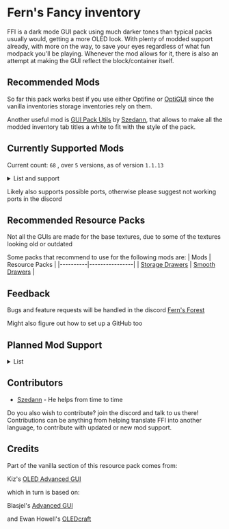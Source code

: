 # Fern's Fancy inventory
FFI is a dark mode GUI pack using much darker tones than typical packs usually would, getting a more OLED look. With plenty of modded support already, with more on the way, to save your eyes regardless of what fun modpack you'll be playing. Whenever the mod allows for it, there is also an attempt at making the GUI reflect the block/container itself.

## Recommended Mods
So far this pack works best if you use either Optifine or [OptiGUI](https://modrinth.com/mod/optigui) since the vanilla inventories storage inventories rely on them.

Another useful mod is [GUI Pack Utils](https://modrinth.com/mod/gui-pack-utils) by [Szedann](https://modrinth.com/user/Szedann), that allows to make all the modded inventory tab titles a white to fit with the style of the pack.
## Currently Supported Mods
Current count: 
`
68
`
, over 
`5` versions, as of version `1.1.13`
<details>
<summary>List and support</summary>

| X - Not supported | ✔ - Supported | ▲ - Partial support |
|:----:|:----:|:----:|

Partial support could mean that all inventories in the mod are dark, but not styled, or that some are styled and some aren't, or some remain light, or that it simply lacks support to remove the title of a GUI.

1.21 currently includes all the mod files from 1.20, but the mods are yet to update, so unless they change their files when updating, FFI should work when they get a 1.21 version.

---
| Mods     | 1.16 | 1.18 | 1.19 | 1.20 | 1.21 |
|----------|:----:|:----:|:----:|:----:|:----:|
| [Astral Sorcery](https://www.curseforge.com/minecraft/mc-mods/astral-sorcery) | ✔ | X | X | X | X |
| [Auth Me](https://modrinth.com/mod/auth-me) | ✔ | ✔ | ✔ | ✔ | ✔ |
| [Axiom](https://modrinth.com/mod/axiom) | X | X | X | ✔ | ✔ |
| [Backpacked](https://www.curseforge.com/minecraft/mc-mods/backpacked-fabric) | X | X | ✔ | ✔ | X |
| [Better Advancements](https://modrinth.com/mod/better-advancements) | ✔ | ✔ | ✔ | ✔ | ✔ |
| [Better Enchanting](https://modrinth.com/mod/better-enchanting) | X | X | X | ✔ | ✔ |
| [Better Stats](https://modrinth.com/mod/better-stats) | X | ✔ | ✔ | ✔ | ✔ |
| [Brewin' And Chewin'](https://modrinth.com/mod/brewin-and-chewin-fabric/versions) | X | X | ✔ | ✔ | ✔ |
| [Capes](https://modrinth.com/mod/capes) | X | ✔ | ✔ | ✔ | X |
| [CC: Tweaked](https://modrinth.com/mod/cc-tweaked/) | ✔ | ✔ | ✔ | ✔ | ✔ |
| [Chat Patches](https://modrinth.com/mod/chatpatches) | X | ✔ | ✔ | ✔ | ✔ |
| [Chunk Loaders](https://modrinth.com/mod/chunk-loaders) | ✔ | ✔ | ✔ | ✔ | ✔ |
| [Cosmetic Armor](https://modrinth.com/mod/cosmetic-armor) | ✔ | ✔ | ✔ | ✔ | ✔ |
| [Cosmetic Armor Reworked](https://www.curseforge.com/minecraft/mc-mods/cosmetic-armor-reworked) | ✔ | ✔ | ✔ | ✔ | ✔ |
| [Create](https://modrinth.com/mod/create) | ✔ | ✔ | ✔ | ✔ | ✔ |
| [Create Big Cannons](https://modrinth.com/mod/create-big-cannons) | X | ✔ | ✔ | ✔ | ✔ |
| [Create Enchantment Industry](https://modrinth.com/mod/create-enchantment-industry) | X | X | ✔ | ✔ | ✔ |
| [Create: Estrogen](https://modrinth.com/mod/estrogen) | X | ✔ | ✔ | ✔ | X |
| [Create: Numismatics](https://modrinth.com/mod/numismatics) | X | X | X | ✔ | ✔ |
| [Create: Railways Navigator](https://modrinth.com/mod/create-railways-navigator) | X | ✔ | ✔ | ✔ | ✔ |
| [Create: Steam 'n' Rails](https://modrinth.com/mod/create-steam-n-rails) | X | X | ✔ | ✔ | ✔ |
| [Curios](https://modrinth.com/mod/curios) | ✔ | ✔ | ✔ | ✔ | ✔ |
| [Detail Armor Bar](https://modrinth.com/mod/detail-armor-bar) | ✔ | ✔ | ✔ | ✔ | ✔ |
| [Diet](https://modrinth.com/mod/diet) | ▲ | ▲ | ▲ | ▲ | ▲ |
| [Elegant Armour](https://modrinth.com/mod/elegantarmour) | X | X | ✔ | ✔ | ✔ |
| [Embers Rekindled](https://modrinth.com/mod/embers) | X | X | X | ✔ | ✔ |
| [EMI](https://modrinth.com/mod/emi) | X | ✔ | ✔ | ✔ | ✔ |
| [Enchancement](https://modrinth.com/mod/enchancement) | X | ✔ | ✔ | ✔ | ✔ |
| [Entity Texture Features](https://modrinth.com/mod/entitytexturefeatures) | ✔ | ✔ | ✔ | ✔ | ✔ |
| [Exposure](https://modrinth.com/mod/exposure) | X | X | ▲ | ✔ | ✔ |
| [Extreme Sound Muffler](https://modrinth.com/mod/extreme_sound_muffler) | X | ✔ | ✔ | ✔ | ✔ |
| [Fabric](https://fabricmc.net/) | ✔ | ✔ | ✔ | ✔ | ✔ |
| [Farmer's Delight](https://modrinth.com/mod/farmers-delight) | ✔ | ✔ | ✔ | ✔ | ✔ |
| [Farmer's Respite](https://www.curseforge.com/minecraft/mc-mods/farmers-respite) | ✔ | ✔ | ✔ | ✔ | ✔ |
| [Firorize](https://modrinth.com/mod/firorize) | ✔ | ✔ | ✔ | ✔ | ✔ |
| [FTB Library](https://www.curseforge.com/minecraft/mc-mods/ftb-library-forge) | ✔ | ✔ | ✔ | ✔ | ✔ |
| [FTB Quests](https://www.curseforge.com/minecraft/mc-mods/ftb-quests-forge) | ✔ | ✔ | ✔ | ✔  | ✔ |
| [FTB Teams](https://www.curseforge.com/minecraft/mc-mods/ftb-teams-forge) | ✔ | ✔ | ✔ | ✔ | ✔ |
| [Immersive Engineering](https://modrinth.com/mod/immersiveengineering) | ▲ | ▲ | ▲ | ▲ | ▲ |
| [Inventory Management](https://modrinth.com/mod/inventory-management) | X | ✔ | ✔ | ✔ | ✔ |
| [Iris Shaders](https://modrinth.com/mod/iris) | ✔ | ✔ | ✔ | ✔ | ✔ |
| [ItemSwapper](https://modrinth.com/plugin/itemswapper) | X | ✔ | ✔ | ✔ | ✔ |
| [JEI](https://modrinth.com/mod/jei) | ✔ | ✔ | ✔ | ✔ | ✔ |
| [Litematica](https://modrinth.com/mod/litematica) | ✔ | ✔ | ✔ | ✔ | ✔ |
| [MaLiLib](https://modrinth.com/mod/malilib) | ✔ | ✔ | ✔ | ✔ | ✔ |
| [Malum](https://modrinth.com/mod/malum) | X | ✔ | ✔ | ✔ | ✔ |
| [Mantle](https://modrinth.com/mod/mantle) | ✔ | ✔ | ✔ | ✔ | X |
| [Miner's Delight](https://modrinth.com/mod/miners-delight) | X | ✔ | ✔ | ✔ | ✔ |
| [Mod Menu](https://modrinth.com/mod/modmenu) | ✔ | ✔ | ✔ | ✔ | ✔ |
| [No Chat Reports](https://modrinth.com/mod/no-chat-reports) | X | ✔ | ✔ | ✔ | ✔ |
| [Quark](https://modrinth.com/mod/quark) | ✔ | ✔ | ✔ | ✔ | ✔ |
| [REI](https://modrinth.com/mod/rei) | ✔ | ✔ | ✔ | ✔ | ✔ |
| [ReplayMod](https://modrinth.com/mod/replaymod) | ✔ | ✔ | ✔ | ✔ | ✔ |
| [Resourcify](https://modrinth.com/mod/resourcify) | ✔ | ✔ | ✔ | ✔ | ✔ |
| [Screenshot Viewer](https://modrinth.com/mod/screenshot-viewer/versions) | ✔ | ✔ | ✔ | ✔ | ✔ |
| [SeasonHUD](https://modrinth.com/mod/seasonhud) | ✔ | ✔ | ✔ | ✔ | ✔ |
| [Show Me Your Skin!](https://modrinth.com/mod/show-me-your-skin) | X | ✔ | ✔ | ✔ | ✔ |
| [Simple Discord RPC](https://modrinth.com/mod/simple-discord-rpc) | ✔ | ✔ | ✔ | ✔ | ✔ |
| [Simple Voice Chat](https://modrinth.com/plugin/simple-voice-chat) | ✔ | ✔ | ✔ | ✔ | ✔ |
| [Storage Drawers](https://modrinth.com/mod/storagedrawers) | ✔ | ✔ | ✔ | ✔ | ✔ |
| [Supplementaries](https://modrinth.com/mod/supplementaries) | ✔ | ✔ | ✔ | ✔ | ✔ |
| [Tinkers' Construct](https://modrinth.com/mod/tinkers-construct) | ▲ | ▲ | ▲ | ▲ | X |
| [Trinkets](https://modrinth.com/mod/trinkets) | X | ✔ | ✔ | ✔ | ✔ |
| [Universal Graves](https://modrinth.com/mod/universal-graves) | X | ✔ | ✔ | ✔ | ✔ |
| [Utility Belt](https://modrinth.com/mod/utility-belt) | X | X | ▲ | ▲ | ▲ |
| [What Are They Up To (Watut)](https://modrinth.com/mod/what-are-they-up-to) | ✔ | ✔ | ✔ | ✔ | ✔ |
| [Wired Redstone](https://modrinth.com/mod/wiredredstone) | X | ✔ | ✔ | ✔ | ✔ |
| [Xaero's Minimap](https://modrinth.com/mod/xaeros-minimap) | ✔ | ✔ | ✔ | ✔ | ✔ |
</details>

Likely also supports possible ports, otherwise please suggest not working ports in the discord

## Recommended Resource Packs
Not all the GUIs are made for the base textures, due to some of the textures looking old or outdated

Some packs that recommend to use for the following mods are:
| Mods     | Resource Packs |
|----------|----------------|
| [Storage Drawers](https://modrinth.com/mod/storagedrawers) | [Smooth Drawers](https://modrinth.com/resourcepack/smooth-drawers) |

## Feedback
Bugs and feature requests will be handled in the discord
[Fern's Forest](https://discord.gg/3bgQsPYwZb)

Might also figure out how to set up a GitHub too

## Planned Mod Support

<details>
<summary>List</summary>

  ### 1.20 related update
  ---

  - [Armourer's workshop](https://modrinth.com/mod/armourers-workshop)
  - [daves building extended](https://www.curseforge.com/minecraft/mc-mods/daves-building-extended)
  - [Amendments](https://modrinth.com/mod/amendments)
  - [Aquaculture](https://modrinth.com/mod/aquaculture)
  - [BackSlot](https://modrinth.com/mod/backslot)
  - [Builder's Delight](https://modrinth.com/mod/builders-delight)
  - [Camera Utils](https://modrinth.com/mod/camera-utils)
  - [Chipped](https://modrinth.com/mod/chipped)
  - [Cloth Config API](https://modrinth.com/mod/cloth-config)
  - [Etched](https://modrinth.com/mod/etched)
  - [Exposure Catalog](https://modrinth.com/mod/exposure-catalog)
  - [Forbidden and Arcanus ](https://modrinth.com/mod/forbidden-arcanus)
  - [Framed Blocks](https://modrinth.com/mod/framedblocks)
  - [Inventorio](https://modrinth.com/mod/inventorio)
  - [Inventory HUD+](https://www.curseforge.com/minecraft/mc-mods/inventory-hud-forge)
  - [Inventory Tabs](https://modrinth.com/mod/inventory-tabs)
  - [Inventory Tabs (updated)](https://modrinth.com/mod/inventory-tabs-updated)
  - [Just Enough Professions (JEP)](https://modrinth.com/mod/just-enough-professions-jep)
  - [Just Enough Resources](https://modrinth.com/mod/just-enough-resources-jer)
  - [[Let's Do] API](https://modrinth.com/mod/do-api)
  - [[Let's Do] Bakery](https://modrinth.com/mod/lets-do-bakery)
  - [[Let's Do] Beachparty](https://modrinth.com/mod/lets-do-beachparty)
  - [[Let's Do] Brewery](https://modrinth.com/mod/lets-do-brewery)
  - [[Let's Do] Candlelight](https://modrinth.com/mod/lets-do-candlelight)
  - [[Let's Do] HerbalBrews](https://modrinth.com/mod/lets-do-herbalbrews)
  - [[Let's Do] Meadow](https://modrinth.com/mod/lets-do-meadow)
  - [[Let's Do] Vinery](https://modrinth.com/mod/lets-do-vinery)
  - [Macaw's Furniture](https://modrinth.com/mod/macaws-furniture)
  - [MidnightControls](https://modrinth.com/mod/midnightcontrols)
  - [Polymorph](https://modrinth.com/mod/polymorph)
  - [Raised](https://modrinth.com/mod/raised)
  - [Rechiseled](https://modrinth.com/mod/rechiseled)
  - [Sophisticated Core](https://www.curseforge.com/minecraft/mc-mods/sophisticated-core)
  - [Tool Belt](https://www.curseforge.com/minecraft/mc-mods/tool-belt)
  - [Vanilla Notebook](https://modrinth.com/mod/notebook)
  ### 1.18 related update
  ---
  
   - [Beyond Earth](https://modrinth.com/mod/beyond-earth)
   - [Clockwork](https://modrinth.com/mod/create-clockwork)
   - [Control Engineering](https://modrinth.com/mod/control-engineering)
   - [Cooking for blockheads](https://modrinth.com/mod/cooking-for-blockheads)
   - [Corpse](https://modrinth.com/mod/corpse)
   - [Create: Connected](https://modrinth.com/mod/create-connected)
   - [Create: Misc and Things](https://modrinth.com/mod/create-misc-and-things)
   - Create Casing
   - [Enchanting Infuser](https://modrinth.com/mod/enchanting-infuser)
   - [Engineer's Decor](https://modrinth.com/mod/engineersdecor)
   - [Eureka](https://modrinth.com/mod/eureka)
   - [Farming for blockheads](https://modrinth.com/mod/farming-for-blockheads)
   - [Immersive engineering (full support)](https://modrinth.com/mod/immersiveengineering)
   - [Immersive petroleum](https://www.curseforge.com/minecraft/mc-mods/immersive-petroleum)
   - Locksmith
   - [Polymorph](https://modrinth.com/mod/polymorph)
   - [Simple Planes](https://modrinth.com/mod/simple-planes)
   - [Sophisticated Backpacks](https://www.curseforge.com/minecraft/mc-mods/sophisticated-backpacks)
   - Spawner mod?
   - [Tinkers' Construct (full support)](https://modrinth.com/mod/tinkers-construct)
   - [Toast Control](https://www.curseforge.com/minecraft/mc-mods/toast-control)
   - Tool levelling
   - [ToroHealth Damage Indicators](https://www.curseforge.com/minecraft/mc-mods/torohealth-damage-indicators)

  ### 1.16 related update
  ---

  None at the moment
  
  ### Unrelated update

  ---
   - [Applied Energistics 2](https://modrinth.com/mod/ae2)
   - [Botania](https://modrinth.com/mod/botania)
   - [Refined Storage](https://modrinth.com/mod/refined-storage)

### Modpacks im gonna fix support for some day

  ---
  
   - [Better MC [FABRIC] - BMC1](https://www.curseforge.com/minecraft/modpacks/better-mc-fabric-bmc1)
   - [Better MC [FORGE] - BMC3](https://www.curseforge.com/minecraft/modpacks/better-mc-forge-bmc3)


  ### Mods that should really be reworked

  ---
  
   - [Better Stats](https://modrinth.com/mod/better-stats)
  
</details>

## Contributors
 - [Szedann](https://modrinth.com/user/Szedann) - He helps from time to time
 
Do you also wish to contribute? join the discord and talk to us there! Contributions can be anything from helping translate FFI into another language, to contribute with updated or new mod support.
## Credits
Part of the vanilla section of this resource pack comes from:

Kiz's [OLED Advanced GUI](https://www.planetminecraft.com/texture-pack/dark-advanced-gui/)

which in turn is based on:

Blasjel's [Advanced GUI](https://www.planetminecraft.com/texture-pack/custom-gui/)

and
Ewan Howell's [OLEDcraft](https://www.planetminecraft.com/texture-pack/oledcraft/)